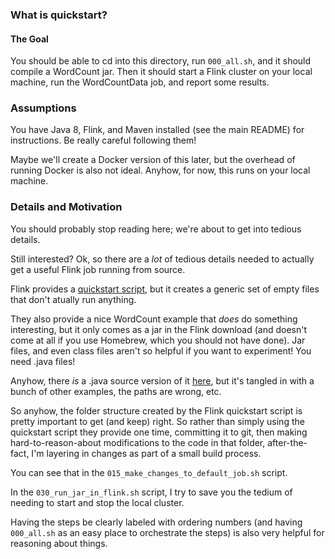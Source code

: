 ### What is quickstart?

#### The Goal

You should be able to cd into this directory, run `000_all.sh`, and it should
compile a WordCount jar.  Then it should start a Flink cluster on your local
machine, run the WordCountData job, and report some results.

### Assumptions

You have Java 8, Flink, and Maven installed (see the main README) for
instructions.  Be really careful following them!

Maybe we'll create a Docker version of this later, but the overhead of running
Docker is also not ideal.  Anyhow, for now, this runs on your local machine.

### Details and Motivation

You should probably stop reading here; we're about to get into tedious details.

Still interested?  Ok, so there are a _lot_ of tedious details needed to
actually get a useful Flink job running from source.

Flink provides a [quickstart script](https://flink.apache.org/q/quickstart.sh),
but it creates a generic set of empty files that don't atually run anything.

They also provide a nice WordCount example that *does* do something interesting, but it only
comes as a jar in the Flink download (and doesn't come at all if you use Homebrew, which you should not have done).
Jar files, and even class files aren't so helpful if you want to experiment!  You need .java files!

Anyhow, there *is* a .java source version of it
[here](https://github.com/apache/flink/tree/release-1.12.5/flink-examples/flink-examples-streaming/src/main/java/org/apache/flink/streaming/examples/wordcount),
but it's tangled in with a bunch of other examples, the paths are wrong,
etc.

So anyhow, the folder structure created by the Flink quickstart script is
pretty important to get (and keep) right.  So rather than simply using the
quickstart script they provide one time, committing it to git, then making
hard-to-reason-about modifications to the code in that folder, after-the-fact,
I'm layering in changes as part of a small build process.

You can see that in the `015_make_changes_to_default_job.sh` script.

In the `030_run_jar_in_flink.sh` script, I try to save you the tedium of needing
to start and stop the local cluster.

Having the steps be clearly labeled with ordering numbers (and having `000_all.sh`
as an easy place to orchestrate the steps) is also very helpful for reasoning
about things.
